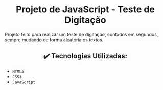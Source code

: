 <h1 align="center"> Projeto de JavaScript - Teste de Digitação </h1>

Projeto feito para realizar um teste de digitação, contados em segundos, sempre mudando de forma aleatória os textos.

<h2 align="center"> ✔️ Tecnologias Utilizadas: </h2>

- `HTML5`
- `CSS3`
- `JavaScript`
